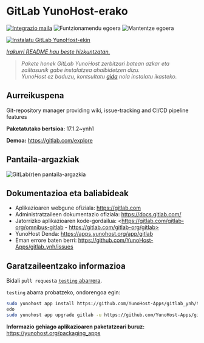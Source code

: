 <!--
Ohart ongi: README hau automatikoki sortu da <https://github.com/YunoHost/apps/tree/master/tools/readme_generator>ri esker
EZ editatu eskuz.
-->

# GitLab YunoHost-erako

[![Integrazio maila](https://dash.yunohost.org/integration/gitlab.svg)](https://ci-apps.yunohost.org/ci/apps/gitlab/) ![Funtzionamendu egoera](https://ci-apps.yunohost.org/ci/badges/gitlab.status.svg) ![Mantentze egoera](https://ci-apps.yunohost.org/ci/badges/gitlab.maintain.svg)

[![Instalatu GitLab YunoHost-ekin](https://install-app.yunohost.org/install-with-yunohost.svg)](https://install-app.yunohost.org/?app=gitlab)

*[Irakurri README hau beste hizkuntzatan.](./ALL_README.md)*

> *Pakete honek GitLab YunoHost zerbitzari batean azkar eta zailtasunik gabe instalatzea ahalbidetzen dizu.*  
> *YunoHost ez baduzu, kontsultatu [gida](https://yunohost.org/install) nola instalatu ikasteko.*

## Aurreikuspena

Git-repository manager providing wiki, issue-tracking and CI/CD pipeline features

**Paketatutako bertsioa:** 17.1.2~ynh1

**Demoa:** <https://gitlab.com/explore>

## Pantaila-argazkiak

![GitLab(r)en pantaila-argazkia](./doc/screenshots/GitLab_running_11.0_(2018-07).png)

## Dokumentazioa eta baliabideak

- Aplikazioaren webgune ofiziala: <https://gitlab.com>
- Administratzaileen dokumentazio ofiziala: <https://docs.gitlab.com/>
- Jatorrizko aplikazioaren kode-gordailua: <https://gitlab.com/gitlab-org/omnibus-gitlab - https://gitlab.com/gitlab-org/gitlab>
- YunoHost Denda: <https://apps.yunohost.org/app/gitlab>
- Eman errore baten berri: <https://github.com/YunoHost-Apps/gitlab_ynh/issues>

## Garatzaileentzako informazioa

Bidali `pull request`a [`testing` abarrera](https://github.com/YunoHost-Apps/gitlab_ynh/tree/testing).

`testing` abarra probatzeko, ondorengoa egin:

```bash
sudo yunohost app install https://github.com/YunoHost-Apps/gitlab_ynh/tree/testing --debug
edo
sudo yunohost app upgrade gitlab -u https://github.com/YunoHost-Apps/gitlab_ynh/tree/testing --debug
```

**Informazio gehiago aplikazioaren paketatzeari buruz:** <https://yunohost.org/packaging_apps>
